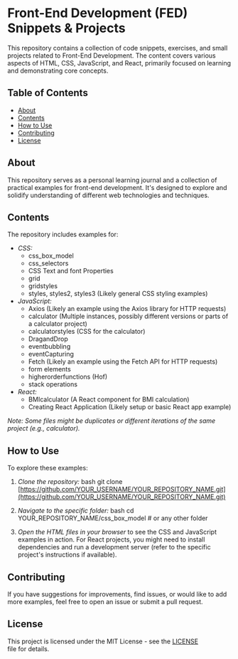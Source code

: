 # Front-End Development (FED) Snippets & Projects

This repository contains a collection of code snippets, exercises, and small projects related to Front-End Development. The content covers various aspects of HTML, CSS, JavaScript, and React, primarily focused on learning and demonstrating core concepts.

## Table of Contents

- [About](#about)
- [Contents](#contents)
- [How to Use](#how-to-use)
- [Contributing](#contributing)
- [License](#license)

## About

This repository serves as a personal learning journal and a collection of practical examples for front-end development. It's designed to explore and solidify understanding of different web technologies and techniques.

## Contents

The repository includes examples for:

* *CSS:*
    * css_box_model
    * css_selectors
    * CSS Text and font Properties
    * grid
    * gridstyles
    * styles, styles2, styles3 (Likely general CSS styling examples)
* *JavaScript:*
    * Axios (Likely an example using the Axios library for HTTP requests)
    * calculator (Multiple instances, possibly different versions or parts of a calculator project)
    * calculatorstyles (CSS for the calculator)
    * DragandDrop
    * eventbubbling
    * eventCapturing
    * Fetch (Likely an example using the Fetch API for HTTP requests)
    * form elements
    * higherorderfunctions (Hof)
    * stack operations
* *React:*
    * BMIcalculator (A React component for BMI calculation)
    * Creating React Application (Likely setup or basic React app example)

*Note: Some files might be duplicates or different iterations of the same project (e.g., calculator).*

## How to Use

To explore these examples:

1.  *Clone the repository:*
    bash
    git clone [https://github.com/YOUR_USERNAME/YOUR_REPOSITORY_NAME.git](https://github.com/YOUR_USERNAME/YOUR_REPOSITORY_NAME.git)
    
2.  *Navigate to the specific folder:*
    bash
    cd YOUR_REPOSITORY_NAME/css_box_model # or any other folder
    
3.  *Open the HTML files in your browser* to see the CSS and JavaScript examples in action. For React projects, you might need to install dependencies and run a development server (refer to the specific project's instructions if available).

## Contributing

If you have suggestions for improvements, find issues, or would like to add more examples, feel free to open an issue or submit a pull request.

## License

This project is licensed under the MIT License - see the [LICENSE](LICENSE) file for details.

